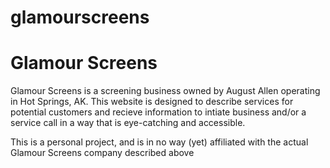 # glamourscreens

<h1> Glamour Screens </h1>
<p> Glamour Screens is a screening business owned by August Allen operating in Hot Springs, AK. This website is designed to describe services for potential customers and recieve information to intiate business and/or a service call in a way that is eye-catching and accessible. </p>
<p> This is a personal project, and is in no way (yet) affiliated with the actual Glamour Screens company described above </p>
